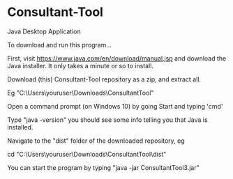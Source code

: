 # Consultant-Tool
Java Desktop Application

To download and run this program...

First, visit https://www.java.com/en/download/manual.jsp and download the Java installer. It only takes a minute or so to install.

Download (this) Consultant-Tool repository as a zip, and extract all.

Eg "C:\Users\youruser\Downloads\ConsultantTool"

Open a command prompt (on Windows 10) by going Start and typing 'cmd'

Type "java -version" you should see some info telling you that Java is installed.

Navigate to the "dist" folder of the downloaded repository, eg

cd "C:\Users\youruser\Downloads\ConsultantTool\dist"

You can start the program by typing "java -jar ConsultantTool3.jar"


